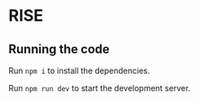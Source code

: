 
  # RISE

  ## Running the code

  Run `npm i` to install the dependencies.

  Run `npm run dev` to start the development server.
  